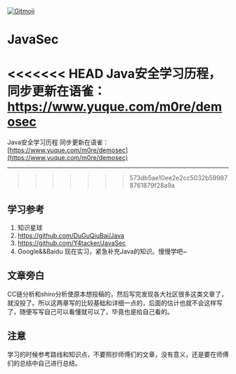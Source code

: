 <a href="https://gitmoji.dev">
  <img src="https://img.shields.io/badge/gitmoji-%20😜%20😍-FFDD67.svg?style=flat-square" alt="Gitmoji">
</a>

# JavaSec

<<<<<<< HEAD
Java安全学习历程，同步更新在语雀：https://www.yuque.com/m0re/demosec
=======
Java安全学习历程 同步更新在语雀：[https://www.yuque.com/m0re/demosec](https://www.yuque.com/m0re/demosec)

---
>>>>>>> 573db5ae10ee2e2cc5032b599878761879f28a9a

## 学习参考
1. 知识星球
2. https://github.com/DuGuQiuBai/Java
3. https://github.com/Y4tacker/JavaSec
4. Google&&Baidu
现在实习，紧急补充Java的知识。慢慢学吧~

## 文章旁白
CC链分析和shiro分析使原本想投稿的，然后写完发现各大社区很多这类文章了，就没投了。所以这两章写的比较基础和详细一点的，后面的估计也就不会这样写了，随便写写自己可以看懂就可以了。毕竟也是给自己看的。

## 注意
学习的时候参考路线和知识点，不要照抄师傅们的文章，没有意义，还是要在师傅们的总结中自己进行总结。
